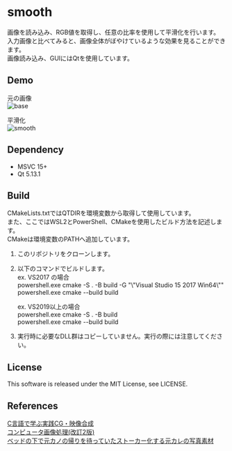 
# smooth
画像を読み込み、RGB値を取得し、任意の比率を使用して平滑化を行います。  
入力画像と比べてみると、画像全体がぼやけているような効果を見ることができます。  
画像読み込み、GUIにはQtを使用しています。  

## Demo
元の画像  
![base](https://user-images.githubusercontent.com/12496951/185798199-e1fdbef6-7e07-483f-8d68-1260fdd723f0.PNG)  

平滑化  
![smooth](https://user-images.githubusercontent.com/12496951/185798203-367f2630-0cd4-4d2b-a59f-b6ac7cfc51e7.PNG)  

## Dependency
- MSVC 15+  
- Qt 5.13.1

## Build
CMakeLists.txtではQTDIRを環境変数から取得して使用しています。  
また、ここではWSL2とPowerShell、CMakeを使用したビルド方法を記述します。  
CMakeは環境変数のPATHへ追加しています。  

1. このリポジトリをクローンします。  
2. 以下のコマンドでビルドします。  
   ex. VS2017 の場合  
   powershell.exe cmake -S . -B build -G "\\"Visual Studio 15 2017 Win64\\""  
   powershell.exe cmake --build build  

   ex. VS2019以上の場合  
   powershell.exe cmake -S . -B build  
   powershell.exe cmake --build build  

3. 実行時に必要なDLL群はコピーしていません。実行の際には注意してください。


## License
This software is released under the MIT License, see LICENSE.

## References
[C言語で学ぶ実践CG・映像合成](https://www.ohmsha.co.jp/book/9784274500169/)  
[コンピュータ画像処理(改訂2版)](https://www.ohmsha.co.jp/book/9784274228193/)  
[ベッドの下で元カノの帰りを待っていたストーカー化する元カレの写真素材](https://www.pakutaso.com/20160432099post-7538.html)
